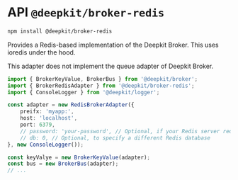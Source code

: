 # API `@deepkit/broker-redis`

```sh
npm install @deepkit/broker-redis
```

Provides a Redis-based implementation of the Deepkit Broker. This uses ioredis under the hood.

This adapter does not implement the queue adapter of Deepkit Broker.

```typescript
import { BrokerKeyValue, BrokerBus } from '@deepkit/broker';
import { BrokerRedisAdapter } from '@deepkit/broker-redis';
import { ConsoleLogger } from '@deepkit/logger';

const adapter = new RedisBrokerAdapter({
    preifx: 'myapp:',
    host: 'localhost',
    port: 6379,
    // password: 'your-password', // Optional, if your Redis server requires authentication
    // db: 0, // Optional, to specify a different Redis database
}, new ConsoleLogger());

const keyValye = new BrokerKeyValue(adapter);
const bus = new BrokerBus(adapter);
// ...
```

<api-docs package="@deepkit/broker-redis"></api-docs>
